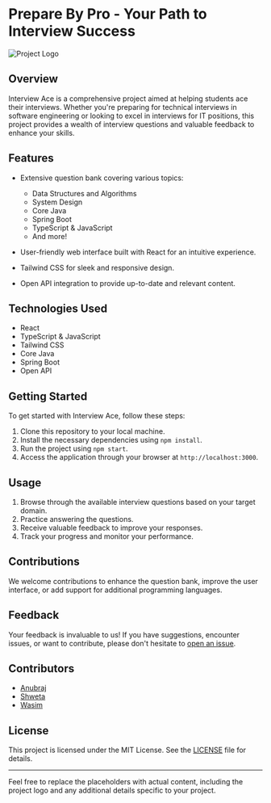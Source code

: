 

# Prepare By Pro - Your Path to Interview Success

![Project Logo](insert_logo_image_url_here)

## Overview

Interview Ace is a comprehensive project aimed at helping students ace their interviews. Whether you're preparing for technical interviews in software engineering or looking to excel in interviews for IT positions, this project provides a wealth of interview questions and valuable feedback to enhance your skills.

## Features

- Extensive question bank covering various topics:
  - Data Structures and Algorithms
  - System Design
  - Core Java
  - Spring Boot
  - TypeScript & JavaScript
  - And more!
  
- User-friendly web interface built with React for an intuitive experience.
- Tailwind CSS for sleek and responsive design.
- Open API integration to provide up-to-date and relevant content.

## Technologies Used

- React
- TypeScript & JavaScript
- Tailwind CSS
- Core Java
- Spring Boot
- Open API

## Getting Started

To get started with Interview Ace, follow these steps:

1. Clone this repository to your local machine.
2. Install the necessary dependencies using `npm install`.
3. Run the project using `npm start`.
4. Access the application through your browser at `http://localhost:3000`.

## Usage

1. Browse through the available interview questions based on your target domain.
2. Practice answering the questions.
3. Receive valuable feedback to improve your responses.
4. Track your progress and monitor your performance.

## Contributions

We welcome contributions to enhance the question bank, improve the user interface, or add support for additional programming languages.

## Feedback

Your feedback is invaluable to us! If you have suggestions, encounter issues, or want to contribute, please don't hesitate to [open an issue](https://github.com/your-username/interview-ace/issues).

## Contributors

- [Anubraj](https://github.com/your-username)
- [Shweta](https://github.com/contributor-username)
- [Wasim](https://github.com/contributor-username)

## License

This project is licensed under the MIT License. See the [LICENSE](LICENSE) file for details.

---

Feel free to replace the placeholders with actual content, including the project logo and any additional details specific to your project.
